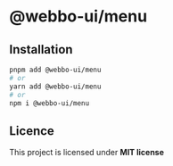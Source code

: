 # @webbo-ui/menu



## Installation

```bash
pnpm add @webbo-ui/menu
# or
yarn add @webbo-ui/menu
# or
npm i @webbo-ui/menu
```

## Licence

This project is licensed under **MIT license**
